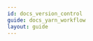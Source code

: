 ```yaml
---
id: docs_version_control
guide: docs_yarn_workflow
layout: guide
---
```


<!-- [TODO: Document how Yarn *should* interact with version control] -->
